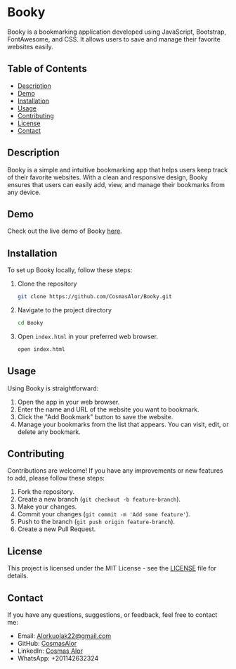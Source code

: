 # Booky

Booky is a bookmarking application developed using JavaScript, Bootstrap, FontAwesome, and CSS. It allows users to save and manage their favorite websites easily.

## Table of Contents

- [Description](#description)
- [Demo](#demo)
- [Installation](#installation)
- [Usage](#usage)
- [Contributing](#contributing)
- [License](#license)
- [Contact](#contact)

## Description

Booky is a simple and intuitive bookmarking app that helps users keep track of their favorite websites. With a clean and responsive design, Booky ensures that users can easily add, view, and manage their bookmarks from any device.

## Demo

Check out the live demo of Booky [here](https://cosmasalor.github.io/Booky/).

## Installation

To set up Booky locally, follow these steps:

1. Clone the repository

    ```bash
    git clone https://github.com/CosmasAlor/Booky.git
    ```

2. Navigate to the project directory

    ```bash
    cd Booky
    ```

3. Open `index.html` in your preferred web browser.

    ```bash
    open index.html
    ```

## Usage

Using Booky is straightforward:

1. Open the app in your web browser.
2. Enter the name and URL of the website you want to bookmark.
3. Click the "Add Bookmark" button to save the website.
4. Manage your bookmarks from the list that appears. You can visit, edit, or delete any bookmark.

## Contributing

Contributions are welcome! If you have any improvements or new features to add, please follow these steps:

1. Fork the repository.
2. Create a new branch (`git checkout -b feature-branch`).
3. Make your changes.
4. Commit your changes (`git commit -m 'Add some feature'`).
5. Push to the branch (`git push origin feature-branch`).
6. Create a new Pull Request.

## License

This project is licensed under the MIT License - see the [LICENSE](LICENSE) file for details.

## Contact

If you have any questions, suggestions, or feedback, feel free to contact me:

- Email: Alorkuolak22@gmail.com
- GitHub: [CosmasAlor](https://github.com/CosmasAlor)
- LinkedIn: [Cosmas Alor](https://www.linkedin.com/in/cosmasalor)
- WhatsApp: +201142632324
